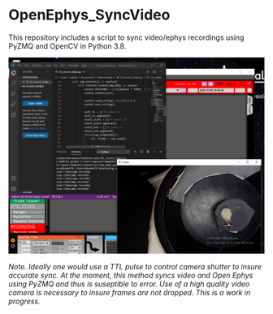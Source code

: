 # OpenEphys_SyncVideo

This repository includes a script to sync video/ephys recordings using PyZMQ and OpenCV in Python 3.8. 

![alt text](https://github.com/lolaBerkowitz/OpenEphys_SyncVideo/blob/main/recording_setup.PNG)

*Note. Ideally one would use a TTL pulse to control camera shutter to insure accurate sync. At the moment, this method syncs video and Open Ephys using PyZMQ and thus is suseptible to error. Use of a high quality video camera is necessary to insure frames are not dropped. This is a work in progress.* 
